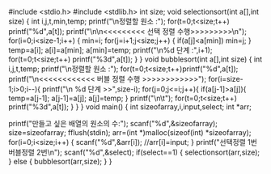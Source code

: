 
#include <stdio.h>
#include <stdlib.h>
int size;
void selectionsort(int a[],int size)
{
 int i,j,t,min,temp;
 printf("\n정렬할 원소 :");
 for(t=0;t<size;t++) printf("%d",a[t]);
 printf("\n\n<<<<<<<<< 선택 정렬 수행>>>>>>>>>\n");
 for(i=0;i<size-1;i++)
 {
  min=i;
  for(j=i+1;j<size;j++)
  {
   if(a[j]<a[min]) min=j;
  }
  temp=a[i];
  a[i]=a[min];
  a[min]=temp;
  printf("\n%d 단계 :",i+1);
  for(t=0;t<size;t++)
   printf("%3d",a[t]);
 }
}
void bubblesort(int a[],int size)
{
 int i,j,t,temp;
 printf("\n정렬할 원소 :");
 for(t=0;t<size;t++)printf("%d",a[t]);
 printf("\n<<<<<<<<<<<< 버블 정렬 수행 >>>>>>>>>>>>");
 for(i=size-1;i>0;i--){
  printf("\n %d 단계 >>",size-i);
  for(j=0;j<=i;j++){
   if(a[j-1]>a[j]){
    temp=a[j-1]; a[j-1]=a[j]; a[j]=temp;
   }
   printf("\n\t");
   for(t=0;t<size;t++) printf("%3d",a[t]);
  }
 }
}
void main()
{
 int sizeofarray,i,input,select;
 int *arr;
 
 printf("만들고 싶은 배열의 원소의 수:");
 scanf("%d",&sizeofarray);
 size=sizeofarray;
 fflush(stdin);
 arr=(int *)malloc(sizeof(int) *sizeofarray);
 for(i=0;i<size;i++)
 {
 scanf("%d",&arr[i]);
 //arr[i]=input;
 }
 printf("선택정렬 1번 버블정렬 2번\n");
 scanf("%d",&select);
 if(select==1)
 {
 selectionsort(arr,size);
 }
 else
 {
  bubblesort(arr,size);
 }
}
